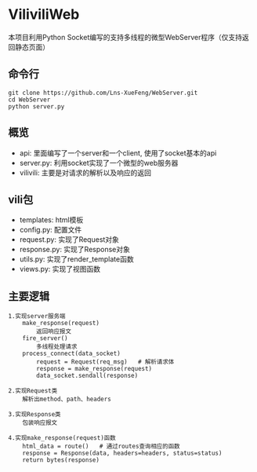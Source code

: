 # ViliviliWeb
本项目利用Python Socket编写的支持多线程的微型WebServer程序（仅支持返回静态页面）

## 命令行
```
git clone https://github.com/Lns-XueFeng/WebServer.git
cd WebServer
python server.py
```

## 概览
- api: 里面编写了一个server和一个client, 使用了socket基本的api
- server.py: 利用socket实现了一个微型的web服务器
- vilivili: 主要是对请求的解析以及响应的返回

## vili包
- templates: html模板
- config.py: 配置文件
- request.py: 实现了Request对象
- response.py: 实现了Response对象
- utils.py: 实现了render_template函数
- views.py: 实现了视图函数

## 主要逻辑
```
1.实现server服务端
    make_response(request)
        返回响应报文
    fire_server()
        多线程处理请求
    process_connect(data_socket)
        request = Request(req_msg)   # 解析请求体
        response = make_response(request)
        data_socket.sendall(response)

2.实现Request类
    解析出method、path、headers

3.实现Response类
    包装响应报文

4.实现make_response(request)函数
    html_data = route()   # 通过routes查询相应的函数
    response = Response(data, headers=headers, status=status)
    return bytes(response)
```
